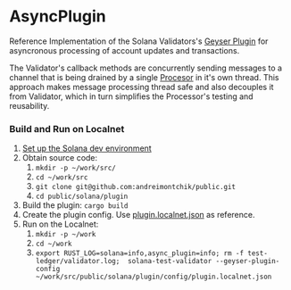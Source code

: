 # AsyncPlugin
Reference Implementation of the Solana Validators's [Geyser Plugin](https://github.com/anza-xyz/agave/tree/master/geyser-plugin-interface) for asyncronous processing of account updates and transactions.

The Validator's callback methods are concurrently sending messages to a channel that is being drained by a single [Procesor](src/processor.rs) in it's own thread. This approach makes message processing thread safe and also decouples it from Validator, which in turn simplifies the Processor's testing and reusability.

### Build and Run on Localnet
1. [Set up the Solana dev environment](https://anza.xyz/developers/guides/getstarted/setup-local-development)
1. Obtain source code:
   1. `mkdir -p ~/work/src/`
   1. `cd ~/work/src`
   1. `git clone git@github.com:andreimontchik/public.git`
   1. `cd public/solana/plugin`
1. Build the plugin: `cargo build`
1. Create the plugin config. Use [plugin.localnet.json](config/plugin.localnet.json) as reference. 
1. Run on the Localnet:
   1. `mkdir -p ~/work`
   1. `cd ~/work`
   1. `export RUST_LOG=solana=info,async_plugin=info; rm -f test-ledger/validator.log;  solana-test-validator --geyser-plugin-config ~/work/src/public/solana/plugin/config/plugin.localnet.json`
